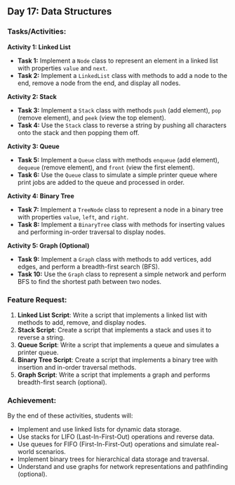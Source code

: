 ## Day 17: Data Structures

### Tasks/Activities:

**Activity 1: Linked List**

* **Task 1:** Implement a `Node` class to represent an element in a linked list with properties `value` and `next`.
* **Task 2:** Implement a `LinkedList` class with methods to add a node to the end, remove a node from the end, and display all nodes.

**Activity 2: Stack**

* **Task 3:** Implement a `Stack` class with methods `push` (add element), `pop` (remove element), and `peek` (view the top element).
* **Task 4:** Use the `Stack` class to reverse a string by pushing all characters onto the stack and then popping them off.

**Activity 3: Queue**

* **Task 5:** Implement a `Queue` class with methods `enqueue` (add element), `dequeue` (remove element), and `front` (view the first element).
* **Task 6:** Use the `Queue` class to simulate a simple printer queue where print jobs are added to the queue and processed in order.

**Activity 4: Binary Tree**

* **Task 7:** Implement a `TreeNode` class to represent a node in a binary tree with properties `value`, `left`, and `right`.
* **Task 8:** Implement a `BinaryTree` class with methods for inserting values and performing in-order traversal to display nodes.

**Activity 5: Graph (Optional)**

* **Task 9:** Implement a `Graph` class with methods to add vertices, add edges, and perform a breadth-first search (BFS).
* **Task 10:** Use the `Graph` class to represent a simple network and perform BFS to find the shortest path between two nodes.

### Feature Request:

1. **Linked List Script**: Write a script that implements a linked list with methods to add, remove, and display nodes.
2. **Stack Script**: Create a script that implements a stack and uses it to reverse a string.
3. **Queue Script**: Write a script that implements a queue and simulates a printer queue.
4. **Binary Tree Script**: Create a script that implements a binary tree with insertion and in-order traversal methods.
5. **Graph Script**: Write a script that implements a graph and performs breadth-first search (optional).

### Achievement:

By the end of these activities, students will:

* Implement and use linked lists for dynamic data storage.
* Use stacks for LIFO (Last-In-First-Out) operations and reverse data.
* Use queues for FIFO (First-In-First-Out) operations and simulate real-world scenarios.
* Implement binary trees for hierarchical data storage and traversal.
* Understand and use graphs for network representations and pathfinding (optional).
